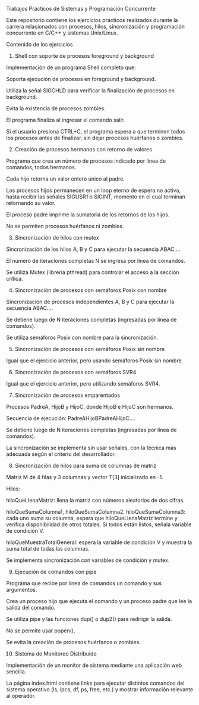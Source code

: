 Trabajos Prácticos de Sistemas y Programación Concurrente

Este repositorio contiene los ejercicios prácticos realizados durante la carrera relacionados con procesos, hilos, sincronización y programación concurrente en C/C++ y sistemas Unix/Linux.

Contenido de los ejercicios
1. Shell con soporte de procesos foreground y background

  Implementación de un programa Shell completo que:

  Soporta ejecución de procesos en foreground y background.

  Utiliza la señal SIGCHLD para verificar la finalización de procesos en background.

  Evita la existencia de procesos zombies.

  El programa finaliza al ingresar el comando salir.

  Si el usuario presiona CTRL+C, el programa espera a que terminen todos los procesos antes de finalizar, sin dejar procesos huérfanos    o zombies.

2. Creación de procesos hermanos con retorno de valores

Programa que crea un número de procesos indicado por línea de comandos, todos hermanos.

Cada hijo retorna un valor entero único al padre.

Los procesos hijos permanecen en un loop eterno de espera no activa, hasta recibir las señales SIGUSR1 o SIGINT, momento en el cual terminan retornando su valor.

El proceso padre imprime la sumatoria de los retornos de los hijos.

No se permiten procesos huérfanos ni zombies.

3. Sincronización de hilos con mutex

Sincronización de los hilos A, B y C para ejecutar la secuencia ABAC....

El número de iteraciones completas N se ingresa por línea de comandos.

Se utiliza Mutex (librería pthread) para controlar el acceso a la sección crítica.

4. Sincronización de procesos con semáforos Posix con nombre

Sincronización de procesos independientes A, B y C para ejecutar la secuencia ABAC....

Se detiene luego de N iteraciones completas (ingresadas por línea de comandos).

Se utiliza semáforos Posix con nombre para la sincronización.

5. Sincronización de procesos con semáforos Posix sin nombre

Igual que el ejercicio anterior, pero usando semáforos Posix sin nombre.

6. Sincronización de procesos con semáforos SVR4

Igual que el ejercicio anterior, pero utilizando semáforos SVR4.

7. Sincronización de procesos emparentados

Procesos PadreA, HijoB y HijoC, donde HijoB e HijoC son hermanos.

Secuencia de ejecución: PadreAHijoBPadreAHijoC....

Se detiene luego de N iteraciones completas (ingresadas por línea de comandos).

La sincronización se implementa sin usar señales, con la técnica más adecuada según el criterio del desarrollador.

8. Sincronización de hilos para suma de columnas de matriz

Matriz M de 4 filas y 3 columnas y vector T[3] inicializado en -1.

Hilos:

hiloQueLlenaMatriz: llena la matriz con números aleatorios de dos cifras.

hiloQueSumaColumna1, hiloQueSumaColumna2, hiloQueSumaColumna3: cada uno suma su columna, espera que hiloQueLlenaMatriz termine y verifica disponibilidad de otros totales. Si todos están listos, señala variable de condición V.

hiloQueMuestraTotalGeneral: espera la variable de condición V y muestra la suma total de todas las columnas.

Se implementa sincronización con variables de condición y mutex.

9. Ejecución de comandos con pipe

Programa que recibe por línea de comandos un comando y sus argumentos.

Crea un proceso hijo que ejecuta el comando y un proceso padre que lee la salida del comando.

Se utiliza pipe y las funciones dup() o dup2() para redirigir la salida.

No se permite usar popen().

Se evita la creación de procesos huérfanos o zombies.

10. Sistema de Monitoreo Distribuido

Implementación de un monitor de sistema mediante una aplicación web sencilla.

La página index.html contiene links para ejecutar distintos comandos del sistema operativo (ls, ipcs, df, ps, free, etc.) y mostrar información relevante al operador.
